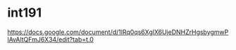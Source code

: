 # int191

https://docs.google.com/document/d/1lRq0qs6XglX6UjeDNHZrHgsbygmwPlAvAltQFmJ6X34/edit?tab=t.0
